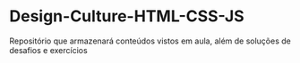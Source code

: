 # Design-Culture-HTML-CSS-JS
Repositório que armazenará conteúdos vistos em aula, além de soluções de desafios e exercícios
